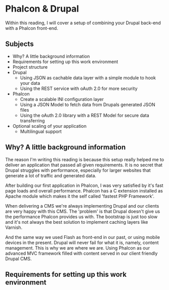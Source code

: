 Phalcon & Drupal
================
Within this reading, I will cover a setup of combining your Drupal back-end with a Phalcon front-end.

Subjects
--------
* Why? A little background information
* Requirements for setting up this work environment
* Project structure
* Drupal
    * Using JSON as cachable data layer with a simple module to hook your data
    * Using the REST service with oAuth 2.0 for more security
* Phalcon
    * Create a scalable INI configuration layer
    * Using a JSON Model to fetch data from Drupals generated JSON files
    * Using the oAuth 2.0 library with a REST Model for secure data transferring
* Optional scaling of your application
    * Multilingual support

Why? A little background information
------------------------------------
The reason I'm writing this reading is because this setup really helped me to deliver an application
that passed all given requirements. It is no secret that Drupal struggles with performance, especially
for larger websites that generate a lot of traffic and generated data.

After building our first application in Phalcon, I was very satisfied by it's fast page loads and
overall performance. Phalcon has a C extension installed as Apache module which makes it the self called
'fastest PHP Framework'.

When delivering a CMS we're always implementing Drupal and our clients are very happy with this CMS.
The 'problem' is that Drupal doesn't give us the performance Phalcon provides us with. The bootstrap is
just too slow and it's not always the best solution to implement caching layers like Varnish.

And the same way we used Flash as front-end in our past, or using mobile devices in the present. Drupal
will never fail for what it is, namely, content management. This is why  we are where we are. Using
Phalcon as our advanced MVC framework filled with content served in our client friendly Drupal CMS.

Requirements for setting up this work environment
-------------------------------------------------